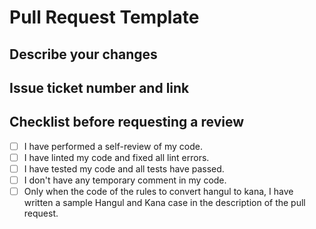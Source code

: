 # Pull Request Template

## Describe your changes

## Issue ticket number and link

## Checklist before requesting a review
- [ ] I have performed a self-review of my code.
- [ ] I have linted my code and fixed all lint errors.
- [ ] I have tested my code and all tests have passed.
- [ ] I don't have any temporary comment in my code.
- [ ] Only when the code of the rules to convert hangul to kana, I have written a sample Hangul and Kana case in the description of the pull request.
